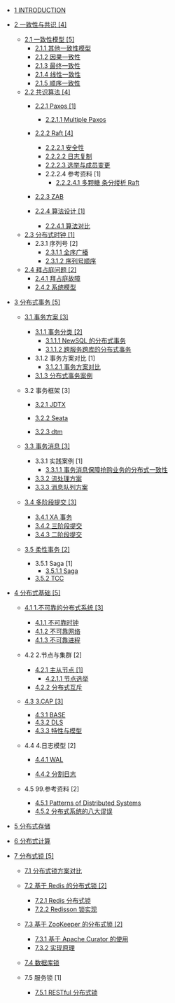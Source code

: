   - [1 INTRODUCTION](/INTRODUCTION.md)
  - [2 一致性与共识 [4]](/一致性与共识/README.md)
    - [2.1 一致性模型 [5]](/一致性与共识/一致性模型/README.md)
      - [2.1.1 其他一致性模型](/一致性与共识/一致性模型/其他一致性模型.md)
      - [2.1.2 因果一致性](/一致性与共识/一致性模型/因果一致性.md)
      - [2.1.3 最终一致性](/一致性与共识/一致性模型/最终一致性.md)
      - [2.1.4 线性一致性](/一致性与共识/一致性模型/线性一致性.md)
      - [2.1.5 顺序一致性](/一致性与共识/一致性模型/顺序一致性.md)
    - [2.2 共识算法 [4]](/一致性与共识/共识算法/README.md)
      - [2.2.1 Paxos [1]](/一致性与共识/共识算法/Paxos/README.md)
        - [2.2.1.1 Multiple Paxos](/一致性与共识/共识算法/Paxos/Multiple-Paxos.md)
      - [2.2.2 Raft [4]](/一致性与共识/共识算法/Raft/README.md)
        - [2.2.2.1 安全性](/一致性与共识/共识算法/Raft/安全性.md)
        - [2.2.2.2 日志复制](/一致性与共识/共识算法/Raft/日志复制.md)
        - [2.2.2.3 选举与成员变更](/一致性与共识/共识算法/Raft/选举与成员变更.md)
        - 2.2.2.4 参考资料 [1]
          - [2.2.2.4.1 多颗糖 条分缕析 Raft](/一致性与共识/共识算法/Raft/.more/2021-多颗糖-条分缕析%20Raft.md)
      - [2.2.3 ZAB](/一致性与共识/共识算法/ZAB/README.md)
        
      - [2.2.4 算法设计 [1]](/一致性与共识/共识算法/算法设计/README.md)
        - [2.2.4.1 算法对比](/一致性与共识/共识算法/算法设计/算法对比.md)
    - [2.3 分布式时钟 [1]](/一致性与共识/分布式时钟/README.md)
      - 2.3.1 序列号 [2]
        - [2.3.1.1 全序广播](/一致性与共识/分布式时钟/序列号/全序广播.md)
        - [2.3.1.2 序列号顺序](/一致性与共识/分布式时钟/序列号/序列号顺序.md)
    - [2.4 拜占庭问题 [2]](/一致性与共识/拜占庭问题/README.md)
      - [2.4.1 拜占庭故障](/一致性与共识/拜占庭问题/拜占庭故障.md)
      - [2.4.2 系统模型](/一致性与共识/拜占庭问题/系统模型.md)
  - [3 分布式事务 [5]](/分布式事务/README.md)
    - [3.1 事务方案 [3]](/分布式事务/事务方案/README.md)
      - [3.1.1 事务分类 [2]](/分布式事务/事务方案/事务分类/README.md)
        - [3.1.1.1 NewSQL 的分布式事务](/分布式事务/事务方案/事务分类/NewSQL%20的分布式事务.md)
        - [3.1.1.2 跨服务跨库的分布式事务](/分布式事务/事务方案/事务分类/跨服务跨库的分布式事务.md)
      - 3.1.2 事务方案对比 [1]
        - [3.1.2.1 事务方案对比](/分布式事务/事务方案/事务方案对比/事务方案对比.md)
      - [3.1.3 分布式事务案例](/分布式事务/事务方案/分布式事务案例/README.md)
        
    - 3.2 事务框架 [3]
      - [3.2.1 JDTX](/分布式事务/事务框架/JDTX/README.md)
        
      - [3.2.2 Seata](/分布式事务/事务框架/Seata/README.md)
        
      - [3.2.3 dtm](/分布式事务/事务框架/dtm/README.md)
        
    - [3.3 事务消息 [3]](/分布式事务/事务消息/README.md)
      - 3.3.1 实践案例 [1]
        - [3.3.1.1 事务消息保障抢购业务的分布式一致性](/分布式事务/事务消息/实践案例/事务消息保障抢购业务的分布式一致性.md)
      - [3.3.2 流处理方案](/分布式事务/事务消息/流处理方案.md)
      - [3.3.3 消息队列方案](/分布式事务/事务消息/消息队列方案.md)
    - [3.4 多阶段提交 [3]](/分布式事务/多阶段提交/README.md)
      - [3.4.1 XA 事务](/分布式事务/多阶段提交/XA%20事务.md)
      - [3.4.2 三阶段提交](/分布式事务/多阶段提交/三阶段提交.md)
      - [3.4.3 二阶段提交](/分布式事务/多阶段提交/二阶段提交.md)
    - [3.5 柔性事务 [2]](/分布式事务/柔性事务/README.md)
      - 3.5.1 Saga [1]
        - [3.5.1.1 Saga](/分布式事务/柔性事务/Saga/Saga.md)
      - [3.5.2 TCC](/分布式事务/柔性事务/TCC/README.md)
        
  - [4 分布式基础 [5]](/分布式基础/README.md)
    - [4.1 1.不可靠的分布式系统 [3]](/分布式基础/1.不可靠的分布式系统/README.md)
      - [4.1.1 不可靠时钟](/分布式基础/1.不可靠的分布式系统/不可靠时钟.md)
      - [4.1.2 不可靠网络](/分布式基础/1.不可靠的分布式系统/不可靠网络.md)
      - [4.1.3 不可靠进程](/分布式基础/1.不可靠的分布式系统/不可靠进程.md)
    - 4.2 2.节点与集群 [2]
      - [4.2.1 主从节点 [1]](/分布式基础/2.节点与集群/主从节点/README.md)
        - [4.2.1.1 节点选举](/分布式基础/2.节点与集群/主从节点/节点选举.md)
      - [4.2.2 分布式互斥](/分布式基础/2.节点与集群/分布式互斥.md)
    - [4.3 3.CAP [3]](/分布式基础/3.CAP/README.md)
      - [4.3.1 BASE](/分布式基础/3.CAP/BASE.md)
      - [4.3.2 DLS](/分布式基础/3.CAP/DLS.md)
      - [4.3.3 特性与模型](/分布式基础/3.CAP/特性与模型.md)
    - 4.4 4.日志模型 [2]
      - [4.4.1 WAL](/分布式基础/4.日志模型/WAL/README.md)
        
      - [4.4.2 分割日志](/分布式基础/4.日志模型/分割日志/README.md)
        
    - 4.5 99.参考资料 [2]
      - [4.5.1 Patterns of Distributed Systems](/分布式基础/99.参考资料/Patterns%20of%20Distributed%20Systems.md)
      - [4.5.2 分布式系统的八大谬误](/分布式基础/99.参考资料/分布式系统的八大谬误.md)
  - [5 分布式存储](/分布式存储/README.md)
    
  - [6 分布式计算](/分布式计算/README.md)
    
  - [7 分布式锁 [5]](/分布式锁/README.md)
    - [7.1 分布式锁方案对比](/分布式锁/分布式锁方案对比.md)
    - [7.2 基于 Redis 的分布式锁 [2]](/分布式锁/基于%20Redis%20的分布式锁/README.md)
      - [7.2.1 Redis 分布式锁](/分布式锁/基于%20Redis%20的分布式锁/Redis%20分布式锁.md)
      - [7.2.2 Redisson 锁实现](/分布式锁/基于%20Redis%20的分布式锁/Redisson%20锁实现.md)
    - [7.3 基于 ZooKeeper 的分布式锁 [2]](/分布式锁/基于%20ZooKeeper%20的分布式锁/README.md)
      - [7.3.1 基于 Apache Curator 的使用](/分布式锁/基于%20ZooKeeper%20的分布式锁/基于%20Apache%20Curator%20的使用.md)
      - [7.3.2 实现原理](/分布式锁/基于%20ZooKeeper%20的分布式锁/实现原理.md)
    - [7.4 数据库锁](/分布式锁/数据库锁/README.md)
      
    - 7.5 服务锁 [1]
      - [7.5.1 RESTful 分布式锁](/分布式锁/服务锁/RESTful%20分布式锁.md)